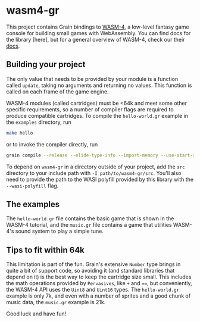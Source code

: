# wasm4-gr

This project contains Grain bindings to [WASM-4](https://wasm4.org/), a low-level fantasy game console for building small games with WebAssembly. You can find docs for the library [here], but for a general overview of WASM-4, check our their [docs](https://wasm4.org/docs/).

## Building your project

The only value that needs to be provided by your module is a function called `update`, taking no arguments and returning no values. This function is called on each frame of the game engine.

WASM-4 modules (called cartridges) must be <64k and meet some other specific requirements, so a number of compiler flags are required to produce compatible cartridges. To compile the `hello-world.gr` example in the `examples` directory, run

```sh
make hello
```

or to invoke the compiler directly, run

```sh
grain compile --release --elide-type-info --import-memory --use-start-section --memory-base 8192 --initial-memory-pages 1 --maximum-memory-pages 1 --wasi-polyfill src/wasm4-wasi-polyfill.gr -I src examples/hello-world.gr
```

To depend on `wasm4-gr` in a directory outside of your project, add the `src` directory to your include path with `-I path/to/wasm4-gr/src`. You'll also need to provide the path to the WASI polyfill provided by this library with the `--wasi-polyfill` flag.

## The examples

The `hello-world.gr` file contains the basic game that is shown in the WASM-4 tutorial, and the `music.gr` file contains a game that utilities WASM-4's sound system to play a simple tune.

## Tips to fit within 64k

This limitation is part of the fun. Grain's extensive `Number` type brings in quite a bit of support code, so avoiding it (and standard libraries that depend on it) is the best way to keep the cartridge size small. This includes the math operations provided by `Pervasives`, like `+` and `==`, but conveniently, the WASM-4 API uses the `Uint8` and `Uint16` types. The `hello-world.gr` example is only 7k, and even with a number of sprites and a good chunk of music data, the `music.gr` example is 21k.

Good luck and have fun!
